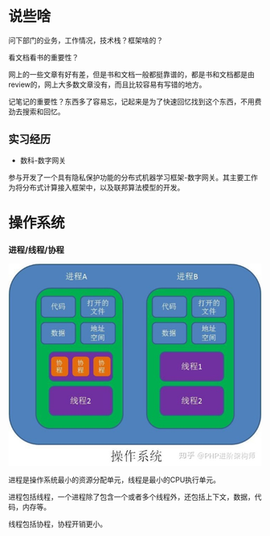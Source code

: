# 说些啥

问下部门的业务，工作情况，技术栈？框架啥的？

看文档看书的重要性？

网上的一些文章有好有差，但是书和文档一般都挺靠谱的，都是书和文档都是由review的，网上大多数文章没有，而且比较容易有写错的地方。

记笔记的重要性？东西多了容易忘，记起来是为了快速回忆找到这个东西，不用费劲去搜索和回忆。

## 实习经历

- 数科-数字网关

参与开发了一个具有隐私保护功能的分布式机器学习框架-数字网关。其主要工作为将分布式计算接入框架中，以及联邦算法模型的开发。



# 操作系统

### 进程/线程/协程

![1](pic/1.jpg)

进程是操作系统最小的资源分配单元，线程是最小的CPU执行单元。

进程包括线程，一个进程除了包含一个或者多个线程外，还包括上下文，数据，代码，内存等。

线程包括协程，协程开销更小。









